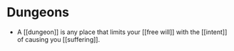 # Dungeons

- A [[dungeon]] is any place that limits your [[free will]] with the [[intent]] of causing you [[suffering]].


